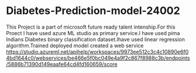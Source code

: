 # Diabetes-Prediction-model-24002

This Project is a part of microsoft future ready talent intenship.For this Proect I have used azure ML studio as primary service.I have used pima Indians Diabetes binary classification dataset.Ihave used linear regression algorithm.Trained deployed model created a web service
https://studio.azureml.net/apihelp/workspaces/9973ee512c3c4c10890e6f04bd1644c0/webservices/be466e5f0bc049e4a9f2c867f8988c3b/endpoints/5886b71390d149eaafe64cd4fd160659/score
